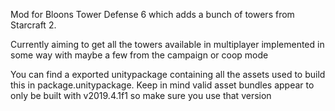 Mod for Bloons Tower Defense 6 which adds a bunch of towers from Starcraft 2.

 
Currently aiming to get all the towers available in multiplayer implemented in some way with maybe a few from the campaign or coop mode


You can find a exported unitypackage containing all the assets used to build this in package.unitypackage. Keep in mind valid asset bundles 
appear to only be built with v2019.4.1f1 so make sure you use that version